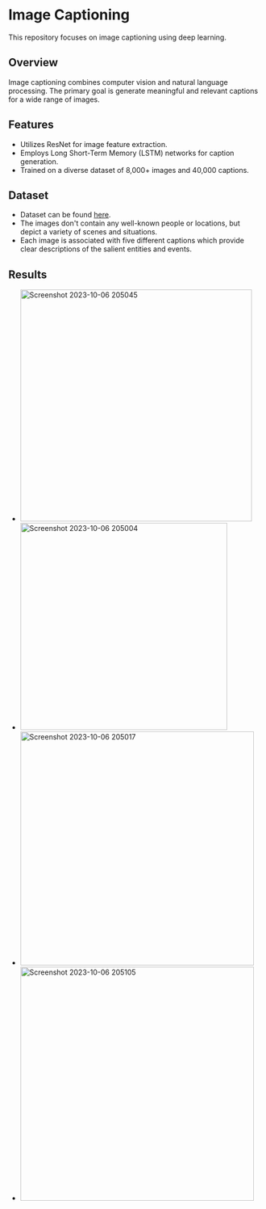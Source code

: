 # Image Captioning
This repository focuses on image captioning using deep learning. 

## Overview

Image captioning combines computer vision and natural language processing. The primary goal is generate meaningful and relevant captions for a wide range of images.

## Features

- Utilizes ResNet for image feature extraction.
- Employs Long Short-Term Memory (LSTM) networks for caption generation.
- Trained on a diverse dataset of 8,000+ images and 40,000 captions.

## Dataset
- Dataset can be found [here](https://www.kaggle.com/datasets/adityajn105/flickr8k).
- The images don't contain any well-known people or locations, but depict a variety of scenes and situations.
- Each image is associated with five different captions which provide clear descriptions of the salient entities and events.

## Results
- <img width="459" alt="Screenshot 2023-10-06 205045" src="https://github.com/sarathakare/image_captioning/assets/125442270/3babbbb7-fa33-481a-ac27-9ac55ae418b9">
- <img width="410" alt="Screenshot 2023-10-06 205004" src="https://github.com/sarathakare/image_captioning/assets/125442270/d17d276e-098d-47ae-b91d-8c71d5fa8d0a">
- <img width="463" alt="Screenshot 2023-10-06 205017" src="https://github.com/sarathakare/image_captioning/assets/125442270/4b6ea033-697b-4332-bad6-e56271061786">
- <img width="463" alt="Screenshot 2023-10-06 205105" src="https://github.com/sarathakare/image_captioning/assets/125442270/808987d1-e726-4fa1-b3fd-5c3c5dff61e0">
